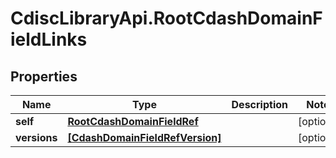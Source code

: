 # CdiscLibraryApi.RootCdashDomainFieldLinks

## Properties

Name | Type | Description | Notes
------------ | ------------- | ------------- | -------------
**self** | [**RootCdashDomainFieldRef**](RootCdashDomainFieldRef.md) |  | [optional] 
**versions** | [**[CdashDomainFieldRefVersion]**](CdashDomainFieldRefVersion.md) |  | [optional] 


